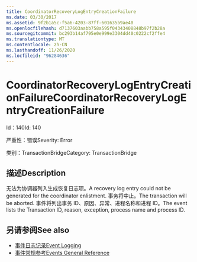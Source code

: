```yaml
---
title: CoordinatorRecoveryLogEntryCreationFailure
ms.date: 03/30/2017
ms.assetid: 9f2b1a5c-f5a6-4203-87ff-601635b9ae40
ms.openlocfilehash: d7137603aabb758a595f04343408848b97f2b28a
ms.sourcegitcommit: bc293b14af795e0e999e3304dd40c0222cf2ffe4
ms.translationtype: MT
ms.contentlocale: zh-CN
ms.lasthandoff: 11/26/2020
ms.locfileid: "96284636"
---
```

# <a name="coordinatorrecoverylogentrycreationfailure"></a><span data-ttu-id="2a38e-102">CoordinatorRecoveryLogEntryCreationFailure</span><span class="sxs-lookup"><span data-stu-id="2a38e-102">CoordinatorRecoveryLogEntryCreationFailure</span></span>

<span data-ttu-id="2a38e-103">Id：140</span><span class="sxs-lookup"><span data-stu-id="2a38e-103">Id: 140</span></span>  
  
 <span data-ttu-id="2a38e-104">严重性：错误</span><span class="sxs-lookup"><span data-stu-id="2a38e-104">Severity: Error</span></span>  
  
 <span data-ttu-id="2a38e-105">类别：TransactionBridge</span><span class="sxs-lookup"><span data-stu-id="2a38e-105">Category: TransactionBridge</span></span>  
  
## <a name="description"></a><span data-ttu-id="2a38e-106">描述</span><span class="sxs-lookup"><span data-stu-id="2a38e-106">Description</span></span>  

 <span data-ttu-id="2a38e-107">无法为协调器列入生成恢复日志项。</span><span class="sxs-lookup"><span data-stu-id="2a38e-107">A recovery log entry could not be generated for the coordinator enlistment.</span></span> <span data-ttu-id="2a38e-108">事务将中止。</span><span class="sxs-lookup"><span data-stu-id="2a38e-108">The transaction will be aborted.</span></span> <span data-ttu-id="2a38e-109">事件将列出事务 ID、原因、异常、进程名称和进程 ID。</span><span class="sxs-lookup"><span data-stu-id="2a38e-109">The event lists the Transaction ID, reason, exception, process name and process ID.</span></span>  
  
## <a name="see-also"></a><span data-ttu-id="2a38e-110">另请参阅</span><span class="sxs-lookup"><span data-stu-id="2a38e-110">See also</span></span>

- [<span data-ttu-id="2a38e-111">事件日志记录</span><span class="sxs-lookup"><span data-stu-id="2a38e-111">Event Logging</span></span>](index.md)
- [<span data-ttu-id="2a38e-112">事件常规参考</span><span class="sxs-lookup"><span data-stu-id="2a38e-112">Events General Reference</span></span>](events-general-reference.md)
